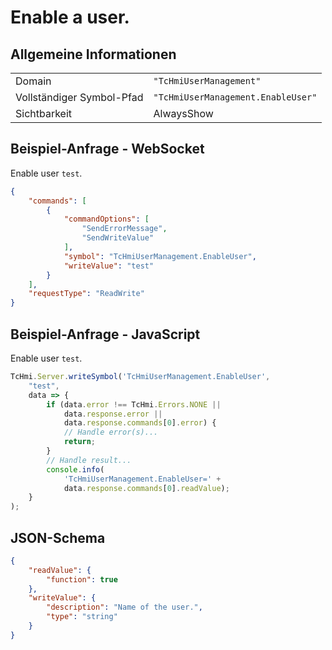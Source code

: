 # Enable a user.

## Allgemeine Informationen

|  |  |
| - | - |
| Domain | `"TcHmiUserManagement"` |
| Vollständiger Symbol-Pfad | `"TcHmiUserManagement.EnableUser"` |
| Sichtbarkeit | AlwaysShow |

## Beispiel-Anfrage - WebSocket

Enable user `test`.
```json
{
    "commands": [
        {
            "commandOptions": [
                "SendErrorMessage",
                "SendWriteValue"
            ],
            "symbol": "TcHmiUserManagement.EnableUser",
            "writeValue": "test"
        }
    ],
    "requestType": "ReadWrite"
}
```

## Beispiel-Anfrage - JavaScript

Enable user `test`.
```javascript
TcHmi.Server.writeSymbol('TcHmiUserManagement.EnableUser',
    "test",
    data => {
        if (data.error !== TcHmi.Errors.NONE ||
            data.response.error ||
            data.response.commands[0].error) {
            // Handle error(s)...
            return;
        }
        // Handle result...
        console.info(
            'TcHmiUserManagement.EnableUser=' +
            data.response.commands[0].readValue);
    }
);
```

## JSON-Schema

```json
{
    "readValue": {
        "function": true
    },
    "writeValue": {
        "description": "Name of the user.",
        "type": "string"
    }
}
```
